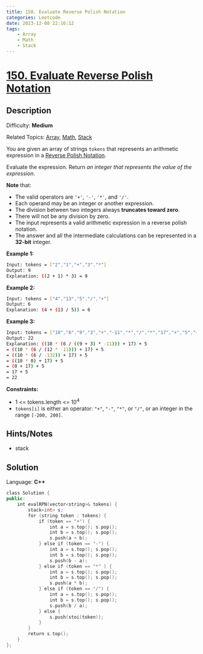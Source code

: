 ```yaml
---
title: 150. Evaluate Reverse Polish Notation
categories: Leetcode
date: 2023-12-08 22:16:12
tags:
    - Array
    - Math
    - Stack
---
```


# [150\. Evaluate Reverse Polish Notation](https://leetcode.com/problems/evaluate-reverse-polish-notation/)

## Description

Difficulty: **Medium**

Related Topics: [Array](https://leetcode.com/tag/https://leetcode.com/tag/array//), [Math](https://leetcode.com/tag/https://leetcode.com/tag/math//), [Stack](https://leetcode.com/tag/https://leetcode.com/tag/stack//)

You are given an array of strings `tokens` that represents an arithmetic expression in a [Reverse Polish Notation](http://en.wikipedia.org/wiki/Reverse_Polish_notation).

Evaluate the expression. Return _an integer that represents the value of the expression_.

**Note** that:

* The valid operators are `'+'`, `'-'`, `'*'`, and `'/'`.
* Each operand may be an integer or another expression.
* The division between two integers always **truncates toward zero**.
* There will not be any division by zero.
* The input represents a valid arithmetic expression in a reverse polish notation.
* The answer and all the intermediate calculations can be represented in a **32-bit** integer.

**Example 1:**

```bash
Input: tokens = ["2","1","+","3","*"]
Output: 9
Explanation: ((2 + 1) * 3) = 9
```

**Example 2:**

```bash
Input: tokens = ["4","13","5","/","+"]
Output: 6
Explanation: (4 + (13 / 5)) = 6
```

**Example 3:**

```bash
Input: tokens = ["10","6","9","3","+","-11","*","/","*","17","+","5","+"]
Output: 22
Explanation: ((10 * (6 / ((9 + 3) * -11))) + 17) + 5
= ((10 * (6 / (12 * -11))) + 17) + 5
= ((10 * (6 / -132)) + 17) + 5
= ((10 * 0) + 17) + 5
= (0 + 17) + 5
= 17 + 5
= 22
```

**Constraints:**

* 1 <= tokens.length <= 10<sup>4</sup>
* `tokens[i]` is either an operator: `"+"`, `"-"`, `"*"`, or `"/"`, or an integer in the range `[-200, 200]`.

## Hints/Notes

* stack

## Solution

Language: **C++**

```C++
class Solution {
public:
    int evalRPN(vector<string>& tokens) {
        stack<int> s;
        for (string token : tokens) {
            if (token == "+") {
                int a = s.top(); s.pop();
                int b = s.top(); s.pop();
                s.push(a + b);
            } else if (token == "-") {
                int a = s.top(); s.pop();
                int b = s.top(); s.pop();
                s.push(b - a);
            } else if (token == "*" ) {
                int a = s.top(); s.pop();
                int b = s.top(); s.pop();
                s.push(a * b);
            } else if (token == "/") {
                int a = s.top(); s.pop();
                int b = s.top(); s.pop();
                s.push(b / a);
            } else {
                s.push(stoi(token));
            }
        }
        return s.top();
    }
};
```
